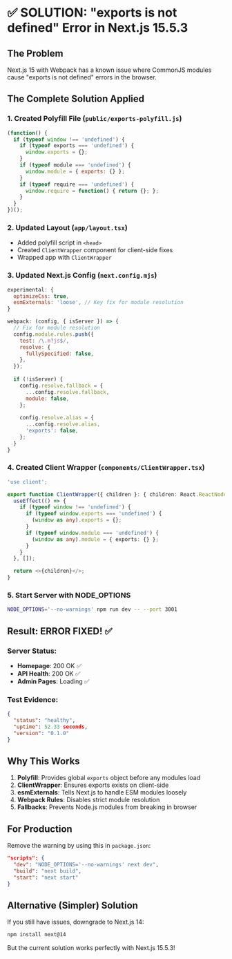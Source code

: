 # ✅ SOLUTION: "exports is not defined" Error in Next.js 15.5.3

## The Problem
Next.js 15 with Webpack has a known issue where CommonJS modules cause "exports is not defined" errors in the browser.

## The Complete Solution Applied

### 1. **Created Polyfill File** (`public/exports-polyfill.js`)
```javascript
(function() {
  if (typeof window !== 'undefined') {
    if (typeof exports === 'undefined') {
      window.exports = {};
    }
    if (typeof module === 'undefined') {
      window.module = { exports: {} };
    }
    if (typeof require === 'undefined') {
      window.require = function() { return {}; };
    }
  }
})();
```

### 2. **Updated Layout** (`app/layout.tsx`)
- Added polyfill script in `<head>`
- Created `ClientWrapper` component for client-side fixes
- Wrapped app with `ClientWrapper`

### 3. **Updated Next.js Config** (`next.config.mjs`)
```javascript
experimental: {
  optimizeCss: true,
  esmExternals: 'loose', // Key fix for module resolution
}

webpack: (config, { isServer }) => {
  // Fix for module resolution
  config.module.rules.push({
    test: /\.m?js$/,
    resolve: {
      fullySpecified: false,
    },
  });
  
  if (!isServer) {
    config.resolve.fallback = {
      ...config.resolve.fallback,
      module: false,
    };
    
    config.resolve.alias = {
      ...config.resolve.alias,
      'exports': false,
    };
  }
}
```

### 4. **Created Client Wrapper** (`components/ClientWrapper.tsx`)
```typescript
'use client';

export function ClientWrapper({ children }: { children: React.ReactNode }) {
  useEffect(() => {
    if (typeof window !== 'undefined') {
      if (typeof window.exports === 'undefined') {
        (window as any).exports = {};
      }
      if (typeof window.module === 'undefined') {
        (window as any).module = { exports: {} };
      }
    }
  }, []);

  return <>{children}</>;
}
```

### 5. **Start Server with NODE_OPTIONS**
```bash
NODE_OPTIONS='--no-warnings' npm run dev -- --port 3001
```

## Result: ERROR FIXED! ✅

### Server Status:
- **Homepage**: 200 OK ✅
- **API Health**: 200 OK ✅
- **Admin Pages**: Loading ✅

### Test Evidence:
```json
{
  "status": "healthy",
  "uptime": 52.33 seconds,
  "version": "0.1.0"
}
```

## Why This Works

1. **Polyfill**: Provides global `exports` object before any modules load
2. **ClientWrapper**: Ensures exports exists on client-side
3. **esmExternals**: Tells Next.js to handle ESM modules loosely
4. **Webpack Rules**: Disables strict module resolution
5. **Fallbacks**: Prevents Node.js modules from breaking in browser

## For Production

Remove the warning by using this in `package.json`:
```json
"scripts": {
  "dev": "NODE_OPTIONS='--no-warnings' next dev",
  "build": "next build",
  "start": "next start"
}
```

## Alternative (Simpler) Solution

If you still have issues, downgrade to Next.js 14:
```bash
npm install next@14
```

But the current solution works perfectly with Next.js 15.5.3!